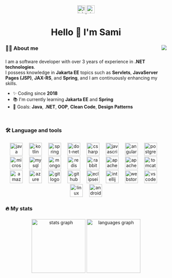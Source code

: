 <div align="center">
  <a href="https://www.linkedin.com/in/sami-ayaz/?locale=en_US" target="_blank">
    <img src="https://img.shields.io/static/v1?message=LinkedIn&logo=linkedin&label=&color=0077B5&logoColor=white&style=for-the-badge" height="25" alt="linkedin logo" />
  </a>
  <a href="https://stackoverflow.com/users/20557594/samiayaz" target="_blank">
    <img src="https://img.shields.io/static/v1?message=Stackoverflow&logo=stackoverflow&label=&color=FE7A16&logoColor=white&style=for-the-badge" height="25" alt="stackoverflow logo" />
  </a>
</div>

###

<h1 align="center">Hello 👋 I'm Sami</h1>

###

<h3 align="left">👩‍💻 About me  <img align="right" src="https://visitor-badge.laobi.icu/badge?page_id=samiayazz.samiayazz&left_text=Visitors&right_color=orange" />  </h3>

###

<p align="left">
  I am a software developer with over 3 years of experience in <b>.NET technologies</b>. <br/>
  I possess knowledge in <b>Jakarta EE</b> topics such as <b>Servlets</b>, <b>JavaServer Pages (JSP)</b>, <b>JAX-RS</b>, and <b>Spring</b>, and I am continuously enhancing my skills. <br/>

  <ul>
    <li> ✨ Coding since <b>2018</b> </li>
    <li> 📚 I'm currently learning <b>Jakarta EE</b> and <b>Spring</b> </li>
    <li> 🎯 Goals: <b>Java</b>, <b>.NET</b>, <b>OOP</b>, <b>Clean Code</b>, <b>Design Patterns</b> </li>
  </ul>
</p>

<br/>

###

<h3 align="left">🛠 Language and tools</h3>

###

<div align="center">
  <img src="https://cdn.jsdelivr.net/gh/devicons/devicon/icons/java/java-original.svg" height="40" alt="java logo" />
  <img width="12" />
  <img src="https://cdn.jsdelivr.net/gh/devicons/devicon/icons/kotlin/kotlin-original.svg" height="40" alt="kotlin logo" />
  <img width="12" />
  <img src="https://cdn.jsdelivr.net/gh/devicons/devicon/icons/spring/spring-original.svg" height="40" alt="spring logo" />
  <img width="12" />
  <img src="https://skillicons.dev/icons?i=dotnet" height="40" alt="dot-net logo" />
  <img width="12" />
  <img src="https://cdn.jsdelivr.net/gh/devicons/devicon/icons/csharp/csharp-original.svg" height="40" alt="csharp logo" />
  <img width="12" />
  <img src="https://cdn.jsdelivr.net/gh/devicons/devicon/icons/javascript/javascript-original.svg" height="40" alt="javascript logo" />
  <img width="12" />
  <img src="https://cdn.jsdelivr.net/gh/devicons/devicon/icons/angularjs/angularjs-original.svg" height="40" alt="angularjs logo" />
  <img width="12" />
  <img src="https://cdn.jsdelivr.net/gh/devicons/devicon/icons/postgresql/postgresql-original.svg" height="40" alt="postgresql logo" />
  <img width="12" />
  <img src="https://cdn.jsdelivr.net/gh/devicons/devicon/icons/microsoftsqlserver/microsoftsqlserver-plain.svg" height="40" alt="microsoftsqlserver logo" />
  <img width="12" />
  <img src="https://cdn.jsdelivr.net/gh/devicons/devicon/icons/mysql/mysql-original.svg" height="40" alt="mysql logo" />
  <img width="12" />
  <img src="https://cdn.jsdelivr.net/gh/devicons/devicon/icons/mongodb/mongodb-original.svg" height="40" alt="mongodb logo" />
  <img width="12" />
  <img src="https://cdn.jsdelivr.net/gh/devicons/devicon/icons/redis/redis-original.svg" height="40" alt="redis logo" />
  <img width="12" />
  <img src="https://cdn.simpleicons.org/rabbitmq/FF6600" height="40" alt="rabbitmq logo" />
  <img width="12" />
  <img src="https://skillicons.dev/icons?i=kafka" height="40" alt="apachekafka logo" />
  <img width="12" />
  <img src="https://cdn.jsdelivr.net/gh/devicons/devicon/icons/apache/apache-original.svg" height="40" alt="apache logo" />
  <img width="12" />
  <img src="https://cdn.jsdelivr.net/gh/devicons/devicon/icons/tomcat/tomcat-original.svg" height="40" alt="tomcat logo" />
  <img width="12" />
  <img src="https://skillicons.dev/icons?i=aws" height="40" alt="amazonwebservices logo" />
  <img width="12" />
  <img src="https://cdn.simpleicons.org/microsoftazure/0078D4" height="40" alt="azure logo" />
  <img width="12" />
  <img src="https://cdn.jsdelivr.net/gh/devicons/devicon/icons/git/git-original.svg" height="40" alt="git logo" />
  <img width="12" />
  <img src="https://skillicons.dev/icons?i=github" height="40" alt="github logo" />
  <img width="12" />
  <img src="https://cdn.simpleicons.org/eclipseide/2C2255" height="40" alt="eclipseide logo" />
  <img width="12" />
  <img src="https://cdn.jsdelivr.net/gh/devicons/devicon/icons/intellij/intellij-original.svg" height="40" alt="intellij logo" />
  <img width="12" />
  <img src="https://cdn.jsdelivr.net/gh/devicons/devicon/icons/webstorm/webstorm-original.svg" height="40" alt="webstorm logo" />
  <img width="12" />
  <img src="https://cdn.jsdelivr.net/gh/devicons/devicon/icons/vscode/vscode-original.svg" height="40" alt="vscode logo" />
  <img width="12" />
  <img src="https://cdn.jsdelivr.net/gh/devicons/devicon/icons/linux/linux-original.svg" height="40" alt="linux logo" />
  <img width="12" />
  <img src="https://cdn.simpleicons.org/android/3DDC84" height="40" alt="android logo" />
</div>

###

<h3 align="left">🔥 My stats</h3>

###

<div align="center">
  <!-- theme=codeSTACKr | theme=github_dark | theme=darcula -->
  <img src="https://github-readme-stats.vercel.app/api?username=samiayazz&show_icons=true&include_all_commits=true&count_private=true&theme=darcula&locale=en&order=1" height="168" alt="stats graph" />
  <img src="https://github-readme-stats.vercel.app/api/top-langs?username=samiayazz&locale=en&layout=compact&card_width=320&langs_count=6&theme=darcula&order=2" height="168" alt="languages graph" />
  <!--<img src="https://streak-stats.demolab.com?user=samiayazz&locale=en&mode=daily&theme=darcula&border_radius=5&date_format=M%20j%5B,%20Y%5D&order=3" height="168" alt="streak graph" />-->
</div>
